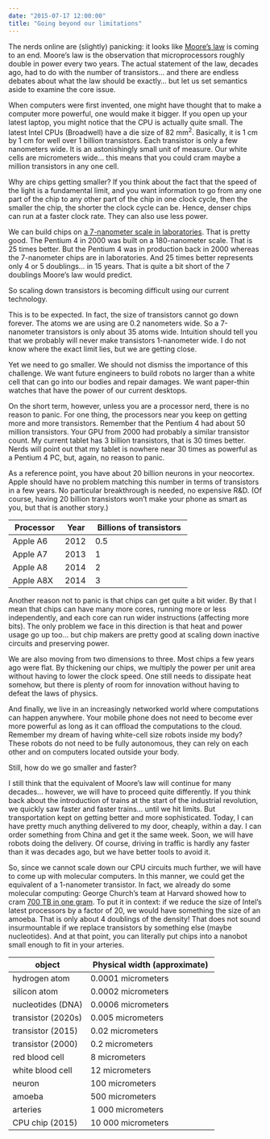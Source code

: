 ```yaml
---
date: "2015-07-17 12:00:00"
title: "Going beyond our limitations"
---
```




The nerds online are (slightly) panicking: it looks like [Moore&rsquo;s law](https://en.wikipedia.org/wiki/Moore%27s_law) is coming to an end. Moore&rsquo;s law is the observation that microprocessors roughly double in power every two years. The actual statement of the law, decades ago, had to do with the number of transistors&hellip; and there are endless debates about what the law should be exactly&hellip; but let us set semantics aside to examine the core issue.

When computers were first invented, one might have thought that to make a computer more powerful, one would make it bigger. If you open up your latest laptop, you might notice that the CPU is actually quite small. The latest Intel CPUs (Broadwell) have a die size of 82 mm<sup>2</sup>. Basically, it is 1 cm by 1 cm for well over 1 billion transistors. Each transistor is only a few nanometers wide. It is an astonishingly small unit of measure. Our white cells are micrometers wide&hellip; this means that you could cram maybe a million transistors in any one cell.

Why are chips getting smaller? If you think about the fact that the speed of the light is a fundamental limit, and you want information to go from any one part of the chip to any other part of the chip in one clock cycle, then the smaller the chip, the shorter the clock cycle can be. Hence, denser chips can run at a faster clock rate. They can also use less power. 

We can build chips on [a 7-nanometer scale in laboratories](http://www.nytimes.com/2015/07/09/technology/ibm-announces-computer-chips-more-powerful-than-any-in-existence.html?_r=4). That is pretty good. The Pentium 4 in 2000 was built on a 180-nanometer scale. That is 25 times better. But the Pentium 4 was in production back in 2000 whereas the 7-nanometer chips are in laboratories. And 25 times better represents only 4 or 5 doublings&hellip; in 15 years. That is quite a bit short of the 7 doublings Moore&rsquo;s law would predict.

So scaling down transistors is becoming difficult using our current technology.

This is to be expected. In fact, the size of transistors cannot go down forever. The atoms we are using are 0.2 nanometers wide. So a 7-nanometer transistors is only about 35 atoms wide. Intuition should tell you that we probably will never make transistors 1-nanometer wide. I do not know where the exact limit lies, but we are getting close.

Yet we need to go smaller. We should not dismiss the importance of this challenge. We want future engineers to build robots no larger than a white cell that can go into our bodies and repair damages. We want paper-thin watches that have the power of our current desktops.

On the short term, however, unless you are a processor nerd, there is no reason to panic. For one thing, the processors near you keep on getting more and more transistors. Remember that the Pentium 4 had about 50 million transistors. Your GPU from 2000 had probably a similar transistor count. My current tablet has 3 billion transistors, that is 30 times better. Nerds will point out that my tablet is nowhere near 30 times as powerful as a Pentium 4 PC, but, again, no reason to panic. 

As a reference point, you have about 20 billion neurons in your neocortex. Apple should have no problem matching this number in terms of transistors in a few years. No particular breakthrough is needed, no expensive R&#038;D. (Of course, having 20 billion transistors won&rsquo;t make your phone as smart as you, but that is another story.)

&nbsp;Processor&nbsp;    |&nbsp;Year&nbsp;         |&nbsp;Billions of transistors&nbsp; |
-------------------------|-------------------------|-------------------------|
Apple A6                 |2012                     |0.5                      |
Apple A7                 |2013                     |1                        |
Apple A8                 |2014                     |2                        |
Apple A8X                |2014                     |3                        |


Another reason not to panic is that chips can get quite a bit wider. By that I mean that chips can have many more cores, running more or less independently, and each core can run wider instructions (affecting more bits). The only problem we face in this direction is that heat and power usage go up too&hellip; but chip makers are pretty good at scaling down inactive circuits and preserving power.

We are also moving from two dimensions to three. Most chips a few years ago were flat. By thickening our chips, we multiply the power per unit area without having to lower the clock speed. One still needs to dissipate heat somehow, but there is plenty of room for innovation without having to defeat the laws of physics.

And finally, we live in an increasingly networked world where computations can happen anywhere. Your mobile phone does not need to become ever more powerful as long as it can offload the computations to the cloud. Remember my dream of having white-cell size robots inside my body? These robots do not need to be fully autonomous, they can rely on each other and on computers located outside your body.

Still, how do we go smaller and faster?

I still think that the equivalent of Moore&rsquo;s law will continue for many decades&hellip; however, we will have to proceed quite differently. If you think back about the introduction of trains at the start of the industrial revolution, we quickly saw faster and faster trains&hellip; until we hit limits. But transportation kept on getting better and more sophisticated. Today, I can have pretty much anything delivered to my door, cheaply, within a day. I can order something from China and get it the same week. Soon, we will have robots doing the delivery. Of course, driving in traffic is hardly any faster than it was decades ago, but we have better tools to avoid it.

So, since we cannot scale down our CPU circuits much further, we will have to come up with molecular computers. In this manner, we could get the equivalent of a 1-nanometer transistor. In fact, we already do some molecular computing: George Church&rsquo;s team at Harvard showed how to cram [700 TB in one gram](http://www.extremetech.com/extreme/134672-harvard-cracks-dna-storage-crams-700-terabytes-of-data-into-a-single-gram). To put it in context: if we reduce the size of Intel&rsquo;s latest processors by a factor of 20, we would have something the size of an amoeba. That is only about 4 doublings of the density! That does not sound insurmountable if we replace transistors by something else (maybe nucleotides). And at that point, you can literally put chips into a nanobot small enough to fit in your arteries. 

&nbsp;object&nbsp;       |&nbsp;Physical width (approximate)&nbsp; |
-------------------------|-------------------------|
hydrogen atom            |0.0001 micrometers       |
silicon atom             |0.0002 micrometers       |
nucleotides (DNA)        |0.0006 micrometers       |
transistor (2020s)       |0.005 micrometers        |
transistor (2015)        |0.02 micrometers         |
transistor (2000)        |0.2 micrometers          |
red blood cell           |8 micrometers            |
white blood cell         |12 micrometers           |
neuron                   |100 micrometers          |
amoeba                   |500 micrometers          |
arteries                 |1 000 micrometers        |
CPU chip (2015)          |10 000 micrometers       |


